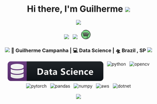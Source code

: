 <div align="center">
   <h1>Hi there, I'm Guilherme <img src="https://media.giphy.com/media/hvRJCLFzcasrR4ia7z/giphy.gif" width="25px"> </h1>
   <img src="https://pronoun.cyou/x/y?subject=He&object=Him&height=20"> 
</div>
<p align='center'>
   <a href="https://www.linkedin.com/in/guilhermecampanha/"><img src="https://cdn.jsdelivr.net/gh/devicons/devicon/icons/linkedin/linkedin-original.svg"/></a>&nbsp;&nbsp;
  <a href="http://guilhermecampanha.com.br"><img src="https://cdn.jsdelivr.net/gh/devicons/devicon/icons/appwrite/appwrite-original.svg"/></a>&nbsp;&nbsp;
  <a href="https://www.instagram.com/gcampanhaa/"><img height="30" src="https://raw.githubusercontent.com/8bithemant/8bithemant/master/spotify.png?raw=true"></a>&nbsp;&nbsp;
</p>
<div align="center">
<h3><img src="https://media.giphy.com/media/WUlplcMpOCEmTGBtBW/giphy.gif" width="30"> 🙎 Guilherme Campanha | 💻 Data Science | 🛸 Brazil , SP <img src="https://media.giphy.com/media/WUlplcMpOCEmTGBtBW/giphy.gif" width="30"></h3>
</div>

<p align="center">
  <!-- For more icons please follow  https://github.com/MikeCodesDotNET/ColoredBadges -->
   <img src="https://raw.githubusercontent.com/8bithemant/8bithemant/master/svg/dev/misc/datascience.svg" alt="datascience" style="vertical-align:top; margin:4px">
   <img src="https://cdn.jsdelivr.net/gh/devicons/devicon/icons/python/python-original.svg" alt="python" style="vertical-align:top; margin:4px">
   <img src="https://cdn.jsdelivr.net/gh/devicons/devicon/icons/opencv/opencv-original.svg" alt="opencv" style="vertical-align:top; margin:4px">
   <img src="https://cdn.jsdelivr.net/gh/devicons/devicon/icons/pytorch/pytorch-original.svg" alt="pytorch" style="vertical-align:top; margin:4px">
   <img src="https://cdn.jsdelivr.net/gh/devicons/devicon/icons/pandas/pandas-original.svg" alt="pandas" style="vertical-align:top; margin:4px">
   <img src="https://cdn.jsdelivr.net/gh/devicons/devicon/icons/numpy/numpy-original.svg" alt="numpy" style="vertical-align:top; margin:4px">
   <img src="https://cdn.jsdelivr.net/gh/devicons/devicon/icons/amazonwebservices/amazonwebservices-original-wordmark.svg" alt="aws" style="vertical-align:top; margin:4px">
   <img src="https://cdn.jsdelivr.net/gh/devicons/devicon/icons/dot-net/dot-net-plain-wordmark.svg" alt="dotnet" style="vertical-align:top; margin:4px">
</p>
<p align="center" >
   <a href="https://github.com/grcampanha/github-readme-stats"> 
       <img  src="https://github-readme-stats.vercel.app/api?username=grcampanha&&show_icons=true&theme=radical"/>
   </a>
</p>
<br />


